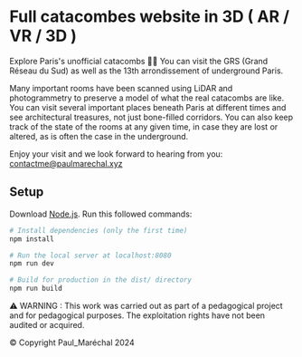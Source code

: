 # Full catacombes website in 3D ( AR / VR / 3D )

Explore Paris's unofficial catacombs 🔦💀
You can visit the GRS (Grand Réseau du Sud) as well as the 13th arrondissement of underground Paris. 

Many important rooms have been scanned using LiDAR and photogrammetry to preserve a model of what the real catacombs are like. You can visit several important places beneath Paris at different times and see architectural treasures, not just bone-filled corridors. You can also keep track of the state of the rooms at any given time, in case they are lost or altered, as is often the case in the underground. 

Enjoy your visit and we look forward to hearing from you: 
contactme@paulmarechal.xyz

## Setup
Download [Node.js](https://nodejs.org/en/download/).
Run this followed commands:

``` bash
# Install dependencies (only the first time)
npm install

# Run the local server at localhost:8080
npm run dev

# Build for production in the dist/ directory
npm run build
```

⚠️ WARNING : This work was carried out as part of a pedagogical project and for pedagogical purposes. The exploitation rights have not been audited or acquired.

© Copyright Paul_Maréchal 2024